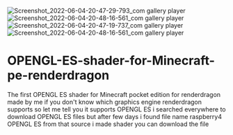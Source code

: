 ![Screenshot_2022-06-04-20-47-29-793_com gallery player](https://user-images.githubusercontent.com/79084608/172297390-495c56c2-76b7-4b11-a2ad-6e4c1c32a1d6.jpg)
![Screenshot_2022-06-04-20-48-16-561_com gallery player](https://user-images.githubusercontent.com/79084608/172297270-8fa3ae32-0a72-4363-9f57-ba3f5fac4ea1.jpg)
![Screenshot_2022-06-04-20-47-19-737_com gallery player](https://user-images.githubusercontent.com/79084608/172297303-415f4a3d-8d3d-40e9-a780-dfb484e1e480.jpg)
![Screenshot_2022-06-04-20-48-16-561_com gallery player](https://user-images.githubusercontent.com/79084608/172297325-e4b9df81-aaf3-47ae-9a6c-b80ac5d26991.jpg)
# OPENGL-ES-shader-for-Minecraft-pe-renderdragon
The first OPENGL ES shader for Minecraft pocket edition for renderdragon made by me if you don't know which graphics engine renderdragon supports so let me tell you it supports OPENGL ES i searched everywhere to download OPENGL ES files but after few days i found file name raspberry4 OPENGL ES from that source i made shader you can download the file
